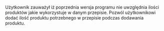 Użytkownik zauważył iż poprzednia wersja programu nie uwzględnia ilości produktów jakie wykorzystuje w danym przepisie. 
Pozwól użytkownikowi dodać ilość produktu potrzebnego w przepisie podczas dodawania produktu.

